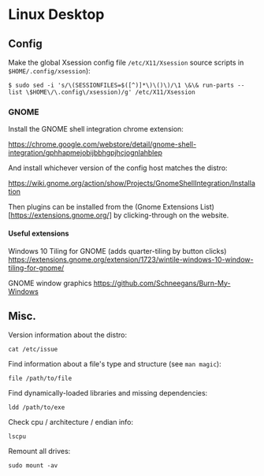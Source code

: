# Linux Desktop

## Config

Make the global Xsession config file `/etc/X11/Xsession` source scripts in `$HOME/.config/xsession`):

```
$ sudo sed -i 's/\(SESSIONFILES=$([^)]*\)\()\)/\1 \&\& run-parts --list \$HOME\/\.config\/xsession)/g' /etc/X11/Xsession
```

### GNOME

Install the GNOME shell integration chrome extension:

https://chrome.google.com/webstore/detail/gnome-shell-integration/gphhapmejobijbbhgpjhcjognlahblep

And install whichever version of the config host matches the distro:

https://wiki.gnome.org/action/show/Projects/GnomeShellIntegration/Installation

Then plugins can be installed from the (Gnome Extensions List)[https://extensions.gnome.org/] by clicking-through on the website.

#### Useful extensions

Windows 10 Tiling for GNOME (adds quarter-tiling by button clicks)
https://extensions.gnome.org/extension/1723/wintile-windows-10-window-tiling-for-gnome/

GNOME window graphics
https://github.com/Schneegans/Burn-My-Windows

## Misc.

Version information about the distro:
```
cat /etc/issue
```

Find information about a file's type and structure (see `man magic`):
```
file /path/to/file
```

Find dynamically-loaded libraries and missing dependencies:
```
ldd /path/to/exe
```

Check cpu / architecture / endian info:
```
lscpu
```

Remount all drives:
```
sudo mount -av
```
